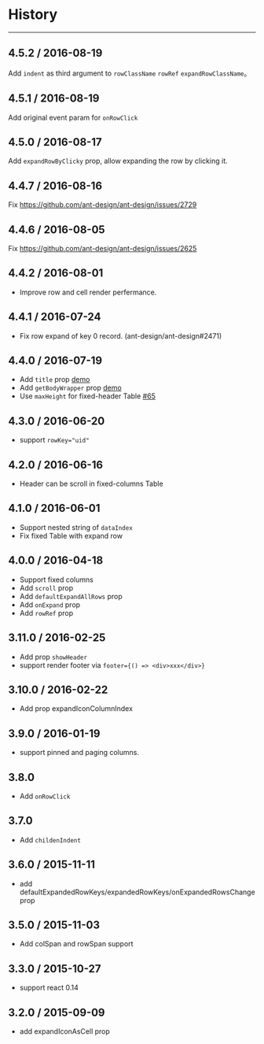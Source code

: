 # History
----

## 4.5.2 / 2016-08-19

Add `indent` as third argument to `rowClassName` `rowRef` `expandRowClassName`。

## 4.5.1 / 2016-08-19

Add original event param for `onRowClick`

## 4.5.0 / 2016-08-17

Add `expandRowByClicky` prop, allow expanding the row by clicking it.

## 4.4.7 / 2016-08-16

Fix https://github.com/ant-design/ant-design/issues/2729

## 4.4.6 / 2016-08-05

Fix https://github.com/ant-design/ant-design/issues/2625

## 4.4.2 / 2016-08-01

- Improve row and cell render perfermance.

## 4.4.1 / 2016-07-24

-  Fix row expand of key 0 record. (ant-design/ant-design#2471)

## 4.4.0 / 2016-07-19

- Add `title` prop [demo](http://react-component.github.io/table/examples/title-and-footer.html)
- Add `getBodyWrapper` prop [demo](http://react-component.github.io/table/examples/animation.html)
- Use `maxHeight` for fixed-header Table [#65](https://github.com/react-component/table/issues/65)

## 4.3.0 / 2016-06-20

- support `rowKey="uid"`

## 4.2.0 / 2016-06-16

- Header can be scroll in fixed-columns Table

## 4.1.0 / 2016-06-01

- Support nested string of `dataIndex`
- Fix fixed Table with expand row

## 4.0.0 / 2016-04-18

- Support fixed columns
- Add `scroll` prop
- Add `defaultExpandAllRows` prop
- Add `onExpand` prop
- Add `rowRef` prop

## 3.11.0 / 2016-02-25

- Add prop `showHeader`
- support render footer via `footer={() => <div>xxx</div>}`

## 3.10.0 / 2016-02-22

- Add prop expandIconColumnIndex

## 3.9.0 / 2016-01-19

- support pinned and paging columns.

## 3.8.0

- Add `onRowClick`

## 3.7.0

- Add `childenIndent`

## 3.6.0 / 2015-11-11

- add defaultExpandedRowKeys/expandedRowKeys/onExpandedRowsChange prop

## 3.5.0 / 2015-11-03

- Add colSpan and rowSpan support

## 3.3.0 / 2015-10-27

- support react 0.14

## 3.2.0 / 2015-09-09

- add expandIconAsCell prop
